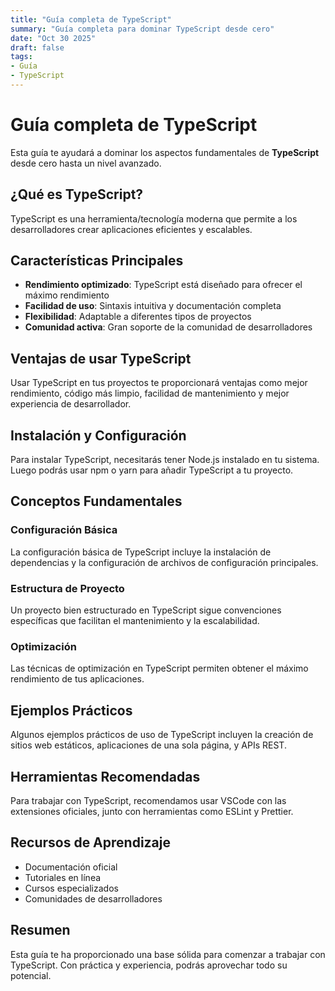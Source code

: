 ```yaml
---
title: "Guía completa de TypeScript"
summary: "Guía completa para dominar TypeScript desde cero"
date: "Oct 30 2025"
draft: false
tags:
- Guía
- TypeScript
---
```


# Guía completa de TypeScript

Esta guía te ayudará a dominar los aspectos fundamentales de **TypeScript** desde cero hasta un nivel avanzado.

## ¿Qué es TypeScript?

TypeScript es una herramienta/tecnología moderna que permite a los desarrolladores crear aplicaciones eficientes y escalables.

## Características Principales

- **Rendimiento optimizado**: TypeScript está diseñado para ofrecer el máximo rendimiento
- **Facilidad de uso**: Sintaxis intuitiva y documentación completa
- **Flexibilidad**: Adaptable a diferentes tipos de proyectos
- **Comunidad activa**: Gran soporte de la comunidad de desarrolladores

## Ventajas de usar TypeScript

Usar TypeScript en tus proyectos te proporcionará ventajas como mejor rendimiento, código más limpio, facilidad de mantenimiento y mejor experiencia de desarrollador.

## Instalación y Configuración

Para instalar TypeScript, necesitarás tener Node.js instalado en tu sistema. Luego podrás usar npm o yarn para añadir TypeScript a tu proyecto.

## Conceptos Fundamentales

### Configuración Básica
La configuración básica de TypeScript incluye la instalación de dependencias y la configuración de archivos de configuración principales.

### Estructura de Proyecto
Un proyecto bien estructurado en TypeScript sigue convenciones específicas que facilitan el mantenimiento y la escalabilidad.

### Optimización
Las técnicas de optimización en TypeScript permiten obtener el máximo rendimiento de tus aplicaciones.

## Ejemplos Prácticos

Algunos ejemplos prácticos de uso de TypeScript incluyen la creación de sitios web estáticos, aplicaciones de una sola página, y APIs REST.

## Herramientas Recomendadas

Para trabajar con TypeScript, recomendamos usar VSCode con las extensiones oficiales, junto con herramientas como ESLint y Prettier.

## Recursos de Aprendizaje

- Documentación oficial
- Tutoriales en línea
- Cursos especializados
- Comunidades de desarrolladores

## Resumen

Esta guía te ha proporcionado una base sólida para comenzar a trabajar con TypeScript. Con práctica y experiencia, podrás aprovechar todo su potencial.

